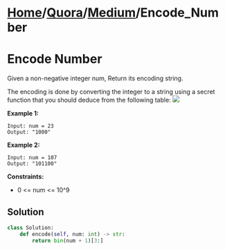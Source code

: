# [Home](./../..)/[Quora](./..)/[Medium](./)/Encode_Number
<h1>Encode Number</h1>

<p>
Given a non-negative integer num, Return its encoding string.
</p>
<p>
The encoding is done by converting the integer to a string using a secret function that you should deduce from the following table:
<img src="https://assets.leetcode.com/uploads/2019/06/21/encode_number.png">
</p>

<b>Example 1:</b>

    Input: num = 23
    Output: "1000"

<b>Example 2:</b>

    Input: num = 107
    Output: "101100"

<b>Constraints:</b>

- 0 <= num <= 10^9

<h2>Solution</h2>

```python
class Solution:
    def encode(self, num: int) -> str:
        return bin(num + 1)[3:]
```
